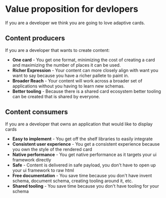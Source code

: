# Value proposition for devlopers
If you are a developer we think you are going to love adaptive cards.

## Content producers
If you are a developer that wants to create content:
* **One card** - You get one format, minimizing the cost of creating a card and maximizing the number of places it can be used.
* **Richer Expression** - Your content can more closely align with want you want to say because you have a richer pallete to paint in.
* **Broader Reach** - Your content will work across a broader set of applications without you having to learn new schemas.
* **Better tooling** - Because there is a shared card ecosystem better tooling can be created that is shared by everyone.

## Content consumers
If you are a developer that owns an application that would like to display cards
* **Easy to implement** - You get off the shelf libraries to easily integrate 
* **Consistent user experience** - You get a consistent experience because you own the style of the rendered card
* **Native performance** - You get native performance as it targets your ui framework directly
* **Safe** - Content is delivered in safe payload, you don't have to open up your ui framework to raw html
* **Free documentation** - You save time because you don't have invent schema, document schema, creating tooling around it, etc.
* **Shared tooling** - You save time because you don't have tooling for your schema